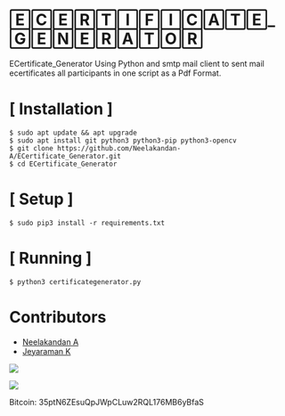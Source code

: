 # 🄴🄲🄴🅁🅃🄸🄵🄸🄲🄰🅃🄴_🄶🄴🄽🄴🅁🄰🅃🄾🅁
ECertificate_Generator Using Python and smtp mail client to sent mail ecertificates all participants in one script as a Pdf Format.

# [ Installation ]
```
$ sudo apt update && apt upgrade
$ sudo apt install git python3 python3-pip python3-opencv
$ git clone https://github.com/Neelakandan-A/ECertificate_Generator.git
$ cd ECertificate_Generator
```

# [ Setup ]
```
$ sudo pip3 install -r requirements.txt
```
# [ Running ]
```
$ python3 certificategenerator.py
```
# Contributors

- [Neelakandan A](https://github.com/Neelakandan-A)
- [Jeyaraman K](https://github.com/JeyaramanK)

![](https://image.ibb.co/i4ES3U/bc.png)

   ![](https://i.ibb.co/VmtCBg3/BTC-QRCode.png)

Bitcoin: 35ptN6ZEsuQpJWpCLuw2RQL176MB6yBfaS
